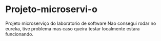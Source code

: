 # Projeto-microservi-o
Projeto microserviço do laboratorio de software
Nao consegui rodar no eureka, tive problema mas caso queira testar localmente estara funcionando.
